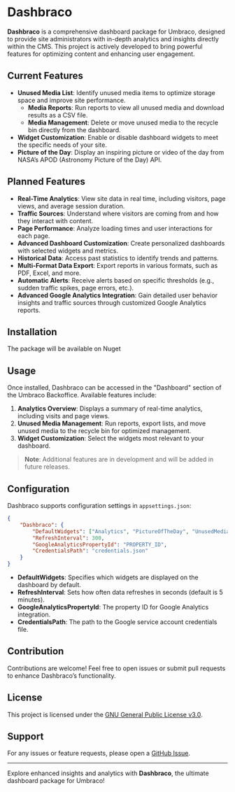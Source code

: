 
# Dashbraco

**Dashbraco** is a comprehensive dashboard package for Umbraco, designed to provide site administrators with in-depth analytics and insights directly within the CMS. This project is actively developed to bring powerful features for optimizing content and enhancing user engagement.

## Current Features

- **Unused Media List**: Identify unused media items to optimize storage space and improve site performance.
  - **Media Reports**: Run reports to view all unused media and download results as a CSV file.
  - **Media Management**: Delete or move unused media to the recycle bin directly from the dashboard.
- **Widget Customization**: Enable or disable dashboard widgets to meet the specific needs of your site.
- **Picture of the Day**: Display an inspiring picture or video of the day from NASA’s APOD (Astronomy Picture of the Day) API.

## Planned Features

- **Real-Time Analytics**: View site data in real time, including visitors, page views, and average session duration.
- **Traffic Sources**: Understand where visitors are coming from and how they interact with content.
- **Page Performance**: Analyze loading times and user interactions for each page.
- **Advanced Dashboard Customization**: Create personalized dashboards with selected widgets and metrics.
- **Historical Data**: Access past statistics to identify trends and patterns.
- **Multi-Format Data Export**: Export reports in various formats, such as PDF, Excel, and more.
- **Automatic Alerts**: Receive alerts based on specific thresholds (e.g., sudden traffic spikes, page errors, etc.).
- **Advanced Google Analytics Integration**: Gain detailed user behavior insights and traffic sources through customized Google Analytics reports.

## Installation

The package will be available on Nuget

## Usage

Once installed, Dashbraco can be accessed in the "Dashboard" section of the Umbraco Backoffice. Available features include:

1. **Analytics Overview**: Displays a summary of real-time analytics, including visits and page views.
2. **Unused Media Management**: Run reports, export lists, and move unused media to the recycle bin for optimized management.
3. **Widget Customization**: Select the widgets most relevant to your dashboard.

> **Note**: Additional features are in development and will be added in future releases.

## Configuration

Dashbraco supports configuration settings in `appsettings.json`:

```json
{
    "Dashbraco": {
        "DefaultWidgets": ["Analytics", "PictureOfTheDay", "UnusedMedia"],
        "RefreshInterval": 300,
        "GoogleAnalyticsPropertyId": "PROPERTY_ID",
        "CredentialsPath": "credentials.json"
    }
}
```

- **DefaultWidgets**: Specifies which widgets are displayed on the dashboard by default.
- **RefreshInterval**: Sets how often data refreshes in seconds (default is 5 minutes).
- **GoogleAnalyticsPropertyId**: The property ID for Google Analytics integration.
- **CredentialsPath**: The path to the Google service account credentials file.

## Contribution

Contributions are welcome! Feel free to open issues or submit pull requests to enhance Dashbraco’s functionality.

## License

This project is licensed under the [GNU General Public License v3.0](LICENSE).

## Support

For any issues or feature requests, please open a [GitHub Issue](https://github.com/D0LBA3B/Dashbraco/issues).

---

Explore enhanced insights and analytics with **Dashbraco**, the ultimate dashboard package for Umbraco!
